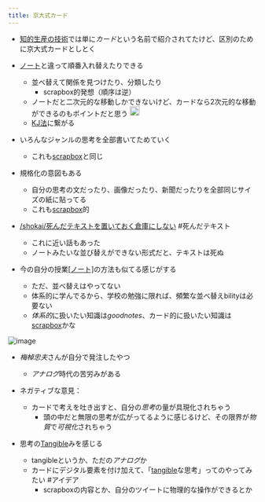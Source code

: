 ```yaml
---
title: 京大式カード
---
```


* [知的生産の技術](%E7%9F%A5%E7%9A%84%E7%94%9F%E7%94%A3%E3%81%AE%E6%8A%80%E8%A1%93.md)では単に*カード*という名前で紹介されてたけど、区別のために京大式カードとしとく

* [ノート](%E3%83%8E%E3%83%BC%E3%83%88.md)と違って順番入れ替えたりできる
  
  * 並べ替えて関係を見つけたり、分類したり
    * scrapbox的発想（順序は逆）
  * ノートだと二次元的な移動しかできないけど、カードなら2次元的な移動ができるのもポイントだと思う <img src='https://scrapbox.io/api/pages/blu3mo-public/blu3mo/icon' alt='blu3mo.icon' height="19.5"/>
  * [KJ法](KJ%E6%B3%95.md)に繋がる
* いろんなジャンルの思考を全部書いてためていく
  
  * これも[scrapbox](Scrapbox.md)と同じ
* 規格化の意図もある
  
  * 自分の思考の文だったり、画像だったり、新聞だったりを全部同じサイズの紙に貼ってる
  * これも[scrapbox](Scrapbox.md)的
* [/shokai/死んだテキストを置いておく倉庫にしない](https://scrapbox.io/shokai/死んだテキストを置いておく倉庫にしない) #死んだテキスト
  
  * これに近い話もあった
  * ノートみたいな並び替えができない形式だと、テキストは死ぬ
* 今の自分の授業[\[ノート\]]([[goodnotes]])の方法も似てる感じがする
  
  * ただ、並べ替えはやってない
  * 体系的に学んでるから、学校の勉強に限れば、頻繁な並べ替えbilityは必要ない
  * *体系的*に扱いたい知識は*goodnotes*、カード的に扱いたい知識は[scrapbox](Scrapbox.md)かな

![image](https://gyazo.com/8ce13339dd3f2fffb2b68a15c8dca5f0/thumb/1000)

* *梅棹忠夫*さんが自分で発注したやつ
  
  * *アナログ*時代の苦労みがある
* ネガティブな意見：
  
  * カードで考えを吐き出すと、自分の*思考*の量が具現化されちゃう
    * 頭の中だと無限の思考が広がってるように感じるけど、その限界が*物質*で*可視化*されちゃう
* 思考の[Tangible](Tangible.md)みを感じる
  
  * tangibleというか、ただの*アナログ*か
  * カードにデジタル要素を付け加えて、「[tangible](Tangible.md)な思考」ってのやってみたい #アイデア
    * scrapboxの内容とか、自分のツイートに物理的な操作ができるとか
